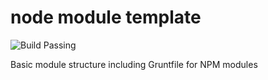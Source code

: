 node module template
====

![Build Passing](https://travis-ci.org/col1985/module-template.svg?branch=master)

Basic module structure including Gruntfile for NPM modules
